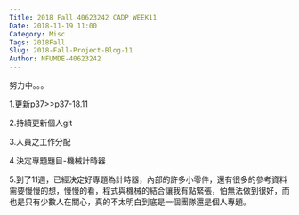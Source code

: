```yaml
---
Title: 2018 Fall 40623242 CADP WEEK11
Date: 2018-11-19 11:00
Category: Misc
Tags: 2018Fall
Slug: 2018-Fall-Project-Blog-11
Author: NFUMDE-40623242
---
```


努力中。。。

<!-- PELICAN_END_SUMMARY -->

1.更新p37>>p37-18.11

2.持續更新個人git

3.人員之工作分配

4.決定專題題目-機械計時器

5.到了11週，已經決定好專題為計時器，內部的許多小零件，還有很多的參考資料需要慢慢的想，慢慢的看，程式與機械的結合讓我有點緊張，怕無法做到很好，而也是只有少數人在關心，真的不太明白到底是一個團隊還是個人專題。

